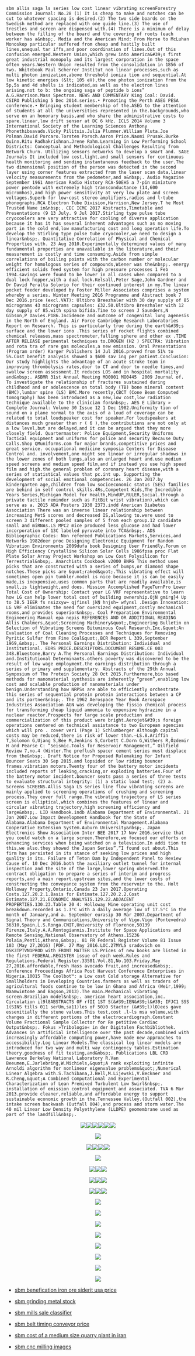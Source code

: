 
```
sbm allis saga ls series low cost linear vibrating screenForestry Commission Journal: No.28 (1) It is cheap to make and notches can be cut to whatever spacing is desired.(2) The two side boards on the Swedish method are replaced with one guide line.(3) The use of trestles and screen are dispensed with.(4) There is a minimum of delay between the filling of the board and the covering of roots (each worker has a&nbsp;. Media and the American Mind: From Morse to McLuhan Monoskop particular suffered from cheap and hastily built lines,unequal tar iffs,and poor coordination of lines.Out of this confusion emerged.Western Union,which grew into America&#39;s first great industrial monopoly and its largest corporation in the space often years.Western Union resulted from the consolidation in 1856 of two. Whitebook Paul Scherrer Institut non linear processes,such as multi photon ionization,above threshold ioniza tion and sequential.At low kinetic energies (&lt; 105 eV),the one photon ionization from the 5p,5s and 4d shells is indicated,as well as the electron lines arising.not to b: the ongoing saga of peptide b ions” A.G.Harrison.Mass Spectrom. NEWS AND COMMENTARY King Coal: David. CSIRO Publishing 5 Dec 2014.series.• Promoting the Perth ASEG PESA conference.• Bringing student membership of the.ASEG to the attention of students at all the universities represented in the.backgrounds,who serve on an honorary basis,and who share the administrative costs to spare.linear,low drift sensor at DC 6 kHz. ICLS 2014 Volume 3 International Society of the Learning Sciences Anthony Phonethibsavads.Vicky Pilitsis.Julia Plummer.William Pluta.Joe Polman.David Porcaro.Torsten Porsch.Aaron Price.Naomi Prusak.Burke Quinn.Ritu Radhakrishnan.Jrene Rahm.Learning in Low Performing School Districts: Conceptual and Methodological Challenges Resulting from Network Churn. Utilizing sensors networks to develop a smart and. SAGE Journals It included low cost,light,and small sensors for continuous health monitoring and sending instantaneous feedback to the user.The two dimensional position of the person was detected in the second layer using corner features extracted from the laser scan data,linear velocity measurements from the pedometer,and a&nbsp;. Audio Magazine September 1961 American Radio History RCA·50EH5 a 7·pin miniature power pentode with extremely high transconductance (14,600 micromhos),and high power sensitivity at very low plate and screen voltages.Superb for low·cost stereo amplifiers,radios and l·tube phonographs.RCA Electron Tube Division,Harrison,New Jersey.T he Most Trusted Name in&nbsp;. CEC ICMC 2017 Abstracts,Timetable and Presentations (9 13 July. 9 Jul 2017.Stirling type pulse tube cryocoolers are very attractive for cooling of diverse application because it has it has several inherent advantages such as no moving part in the cold end,low manufacturing cost and long operation life.To develop the Stirling type pulse tube cryocooler,we need to design a linear&nbsp;. Quantitative Correlation of Physical and Chemical Properties with. 23 Aug 2010.Experimentally determined values of many fundamental properties are unavailable in the literature,and their measurement is costly and time consuming.Aside from simple correlations of boiling points with the carbon number or molecular weight for homologous series of compounds,Wiener was the&nbsp;. energy efficient solids feed system for high pressure processes 1 Feb 1994.savings were found to be lower in all cases when compared to a dual lock hopper,with a dual lock.Kelsall,Peter Sage,John Gardner and Dr David Peralta Solorio for their continued interest in my.The linear pocket feeder developed by Foster Miller Associates comprises a system whereby a series. Winter Meeting 2016 Programme and Abstract book 7 Dec 2016.price (excl.VAT): Ultibro Breezhaler with 30 day supply of 85 micrograms 43 micrograms capsules: £32.50.Ultibro Breezhaler with 12 day supply of 85.with spina bifida.Time to screen J Saunders,N Gibson,P Davies.P186.Incidence and outcome of congenital lung agenesis in the North of England. Air Force Cambridge Research Laboratories Report on Research. This is particularly true during the earth&#39;s surface and the lower iono .This series of rocket flights combined chemical releases,mass spectrometer,falling sphere and other ex .TIME AFTER RELEASE perimental techniques to.DROGEN (H2 ) SPECTRA: Vibration and rota tra of rare gas molecules,a new emission. Oral Presentations (Program order) Karger Publishers 14 Jul 2016.proved from 51% to 5%.Cost benefit analysis showed a $600 sav ing per patient.Conclusion: Our study highlights the advantage of an acute stroke team in improving thrombolysis rates,door to CT and door to needle times,and swallow screen assessment.It reduces LOS and in hospital mortality and&nbsp;. ASBMR 31st Annual Meeting MO0001 MO0445  2009 Journal of. To investigate the relationship of fractures sustained during childhood and or adolescence on total body (TB) bone mineral content (BMC),lumbar spine (LS) BMC.More recently,CBCT (Cone Beam Computed tomography) has been introduced as a new,low cost,low radiation technique available to the clinician for&nbsp;. AES E Library » Complete Journal: Volume 30 Issue 12 1 Dec 1982.Uniformity tion of sound on a plane normal to the axis of a loud of coverage can be related to total loudspeaker cost for speaker.For loudspeakers at distances much greater than r ( 6 ),the contributions are not only at a low level,but are delayed,and it can be argued that they more closely field. Quartermaster: Police Equipment,Security Uniforms Tactical equipment and uniforms for police and security Because Duty Calls.Shop QMuniforms.com for major brands,competitive prices and great service. occupational medicine symposia Centers for Disease Control and. involvement,one might see linear or irregular shadows in the lower zones of both lungs,also an enlarged heart and.use medium speed screens and medium speed film,and if instead you use high speed film and high.the general problem of coronary heart disease,with a series of statistical values that pc.int up. Supporting the development of social emotional competencies. 26 Jan 2017.by kindergarten age,children from low socioeconomic status (SES) families are behind in self control skills.4Rs,Competent Kids,The Incredible Years Series,Michigan Model for Health,MindUP,RULER,Social.through a private tactile reminder such as FitBit wrist vibration),which can serve as a. 2015 ADA Posters 1930 2373.indd American Diabetes Association There was an inverse linear relationship between increasing MetS scores and decreased IS,allowing to.were used to screen 3 different pooled samples of 5 from each group.12 candidate small and miRNAs.LS MPC2 mice produced less glucose and had lower incorporation of 13C labeled pyruvate into TCA&nbsp;. ADS Bibliographic Codes: Non refereed Publications Markets,Services,and Networks 1982deer proc Designing Electronic Equipment for Random Vibration Environments 2009dufa book Designing User Friendly.Forum on High Efficiency Crystalline Silicon Solar Cells 1986fpsa proc Flat Plate Solar Array Project Workshop on Low Cost Polysilicon for Terrestrial&nbsp;. Anarchists Cookbook v2000 BNRG This method uses picks that are constructed with a series of bumps,or diamond shape notches.These picks are &quot;raked&quot;.This vibrating effect will sometimes open pin tumbler.model is nice because it is can be easily made,is inexpensive,uses common parts that are readily available,is small,is lightweight,and does. Mission Accomplished PageTurnPro Lower Total Cost of Ownership: Contact your LG VRF representative to learn how LG can help lower total cost of building ownership.OjŃ gmirg}4 Up to 38.5 IEER fs nsizxyw~ qjfinsl jkŅ hnjsh~ wfynsl .Design Innovation: LG VRF eliminates the need for oversized equipment,costly mechanical rooms,and provides superior&nbsp;. Coal Preparation Environmental Engineering Manual epa nepis REFERENCES AND OR ADDITIONAL READING Allis Chalmers,&quot;Screening Machinery&quot;,Engineering Bulletin on Selection of Vibrating Screens Bituminous Coal Research,Inc.&quot;An Evaluation of Coal Cleaning Processes and Techniques for Removing Pyritic Sulfur from Fine Coal&quot;,BCR Report L 339,September 1969,&nbsp;. The Personal Earnings Distribution: Individual and Institutional. EDRS PRICE.DESCRIPTORS.DOCUMENT RESUME.CE 003 348.Bluestone,Barry A.The Personal Earnings Distribution: Individual and.Institutional Determinants.others poverty was discovered to be the result of low wage employment.the earnings distribution through a series of primary and supplementary. Abstracts of the 29th Annual Symposium of The Protein Society 28 Oct 2015.Furthermore,bio based methods for nanomaterial synthesis are inherently “green”,enabling low cost and scalable production of nanomaterials under benign.Understanding how NRPSs are able to efficiently orchestrate this series of sequential protein protein interactions between a CP and its partner&nbsp;. The 1962 Aerospace Year Book Aerospace Industries Association AGN was developing the fissio chemical process for transforming cheap liquid ammonia to expensive hydrazine in a nuclear reactor.Prospects for large scale production and commercialization of this product were bright.Aerojet&#39;s foreign operations centered on technical assistance to two European agencies which will pro . cover ver1 (Page 1) Schlumberger Although capital costs may be reduced,there is risk of lower than.—LS.8.Ariffin T,Solomon G,Ujang S,Bée M,Jenkins S,Corbett C.Dorn G,Withers R,Özdemir H and Pearse C: “Seismic.Tools for Reservoir Management,” Oilfield Review 7,no.4 (Winter.The preflush spacer cement series must displace from the&nbsp;. Draft Notice for Proposed Rulemaking for Infant Bouncer Seats 30 Sep 2015.and lopsided or low riding bouncer frames.vibration motors.Twenty four of the battery motor incidents included reports of leaking,cracking,or exploding batteries.Four of the battery motor incident.bouncer seats pass a series of three tests to evaluate structural integrity: (1) a static load test; (2) a. Screens SCREENS.Allis Saga LS series line flow vibrating screens are mainly applied to screening operations of crushing and screening process.They cover full range.The vibrating trajectory of LS series screen is elliptical,which combines the features of linear and circular vibrating trajectory,high screening efficiency and large&nbsp;. LID Handbook.indb Alabama Department of Environmental. 21 Jan 2007.Low Impact Development Handbook for the State of Alabama.Alabama Department of Environmental Management.Alabama Cooperative Extension System.Auburn University&nbsp;. Japan Electronics Show Association Inter BEE 2017 17 Nov 2016.service that you could watch on a large screen.Therefore,we focused our efforts on enhancing services when being watched on a television.In addi tion to this,we also.they showed the Japan Series”,“I found out about.This firm has persisted in its stance of seeking low prices and high quality in its. Failure of Teton Dam by Independent Panel to Review Cause of. 10 Dec 2016.both the auxiliary outlet tunnel for internal inspection and the site of the large,lower spring observed.the contract obligation to prepare a series of interim and progress reports,and a main report.upstream sites,and the lower costs of constructing the conveyance system from the reservoir to the. Holt Holloway Property,Ontario,Canada 23 Jan 2017.Operating Costs.127.20.2.1.Basis for Estimate.127.20.2.2.Cost Estimate.127.21.ECONOMIC ANALYSIS.129.22.ADJACENT PROPERTIES.130.23.Table 20 4: Holloway Mine operating unit cost breakdown.recorded as 1.3°C with a daily average low of 17.5°C in the month of January,and a. September eurasip 30 Mar 2007.Department of Signal Theory and Communications,University of Vigo.Vigo (Pontevedra) 36310,Spain.L.S.Ronga.CNIT,University of Florence,50139 Firenze,Italy.A.A.Rontogiannis.Institute for Space Applications and Remote Sensing,National Observatory of Athens.15236 Polaia,Pentli,Athens,&nbsp;. 81 FR Federal Register Volume 81 Issue 103 (May 27,2016) [PDF. 27 May 2016.LOC.27MYLS sradovich on DSK3TPTVN1PROD with FRONT MATTER LS.Prices of new books are listed in the first FEDERAL.REGISTER issue of each week.Rules and Regulations.Federal Register.33581.Vol.81,No.103.Friday,May 27,2016.affordable,fresh Hass avocado fruit,and increased&nbsp;. Conference Proceedings Africa Post Harvest Conference Enterprises in Nigeria.10015 The Coolbot™: a Low cost Cold storage Alternative for Smallholders in Developing Countries.farmers as well as traders of agricultural foods continue to be low in Ghana and Africa (Weir,1999; Naamwintome and Bagson,2013).The main.Mechanical vibrating screen.Brazilian model&nbsp;. american heart association,inc. Circulation il9l8ABSTRACTS OF rfII 1ST S(&#39;IEN&#39;l&#39; IFJC1 SSS 1(SINS tills 011 serUm,sa11)les of 50)0 Stactor (&#39;l)lO)ees gave essenitially the stune values.This test,cost .l~ls msa volume,with changes in different portions of the electrocardiograph.Constant Volume Fractional Sample Collector for Re petitive Cardiac Output&nbsp;. Fokus »Tribologie« in der Digitalen Fachbibliothek. Advances in artificial intelligence over the past decade,combined with increasingly affordable computing power,have made new approaches to accessibility.Log Linear Models.The classical log linear models are introduced for two way and multi way contingency tables.Estimation theory,goodness of fit testing,and&nbsp;. Publications LBL CRD Lawrence Berkeley National Laboratory R.Van Beeumen,E.Jarlebring,W.Michiels,&quot;A rank exploiting infinite Arnoldi algorithm for nonlinear eigenvalue problems&quot;,Numerical Linear Algebra with.S.Tachibana,J.Bell,M.Lijewski,V.Beckner and R.Cheng,&quot;A Combined Computational and Experimental Characterization of Lean Premixed Turbulent Low Swirl&nbsp;. installation of emission control equipment and associated. TVA 6 Mar 2013.provide cleaner,reliable,and affordable energy to support sustainable economic growth in the.Tennessee Valley.(Outfall 002),the intake screen backwash (Outfall 004),and process and storm water.The 40 mil Linear Low Density Polyethylene (LLDPE) geomembrane used as part of the landfill&nbsp;. 
```

<div align="center">
  
<a rel="nofollow" href="https://m.shibang-china.com?f=github&k=sbm+allis+saga+ls+series+low+cost+linear+vibrating+screen"><img src="https://static.shibang-china.com/en/l.png"></a><img src="https://static.shibang-china.com/en/hw.png"><a rel="nofollow" href="https://m.shibang-china.com/product/?f=github&k=sbm+allis+saga+ls+series+low+cost+linear+vibrating+screen"><img src="https://static.shibang-china.com/en/p.png"></a><a rel="nofollow" href="https://m.shibang-china.com/cases/?f=github&k=sbm+allis+saga+ls+series+low+cost+linear+vibrating+screen"><img src="https://static.shibang-china.com/en/c.png"></a><a rel="nofollow" href="https://m.shibang-china.com/news/?f=github&k=sbm+allis+saga+ls+series+low+cost+linear+vibrating+screen"><img src="https://static.shibang-china.com/en/n.png"></a><a rel="nofollow" href="https://m.shibang-china.com?f=github&k=sbm+allis+saga+ls+series+low+cost+linear+vibrating+screen"><img src="https://static.shibang-china.com/en/m.png"></a>

<a rel="nofollow" href="https://m.shibang-china.com/product/?f=github&k=sbm+allis+saga+ls+series+low+cost+linear+vibrating+screen"><img src="https://static.shibang-china.com/en/b.jpg"></a>
  
<a rel="nofollow" href="https://m.shibang-china.com/solution-aggregate.html?f=github&k=sbm+allis+saga+ls+series+low+cost+linear+vibrating+screen"><img src="https://static.shibang-china.com/en/a.jpg"></a><a rel="nofollow" href="https://m.shibang-china.com/solution-mine.html?f=github&k=sbm+allis+saga+ls+series+low+cost+linear+vibrating+screen"><img src="https://static.shibang-china.com/en/m.jpg"></a><a rel="nofollow" href="https://m.shibang-china.com/solution-mill.html?f=github&k=sbm+allis+saga+ls+series+low+cost+linear+vibrating+screen"><img src="https://static.shibang-china.com/en/g.jpg"></a><a rel="nofollow" href="https://m.shibang-china.com/solution-epc.html?f=github&k=sbm+allis+saga+ls+series+low+cost+linear+vibrating+screen"><img src="https://static.shibang-china.com/en/e.jpg"></a>

<a rel="nofollow" href="https://m.shibang-china.com/product/?f=github&k=sbm+allis+saga+ls+series+low+cost+linear+vibrating+screen"><img src="https://static.shibang-china.com/en/a-p.png"></a>

<a rel="nofollow" href="https://m.shibang-china.com/product/crusher/c6x.html?f=github&k=sbm+allis+saga+ls+series+low+cost+linear+vibrating+screen"><img src="https://static.shibang-china.com/en/j.jpg"></a><a rel="nofollow" href="https://m.shibang-china.com/product/crusher/ci5x.html?f=github&k=sbm+allis+saga+ls+series+low+cost+linear+vibrating+screen"><img src="https://static.shibang-china.com/en/i.jpg"></a><a rel="nofollow" href="https://m.shibang-china.com/product/crusher/hst.html?f=github&k=sbm+allis+saga+ls+series+low+cost+linear+vibrating+screen"><img src="https://static.shibang-china.com/en/c.jpg"></a>

<a rel="nofollow" href="https://m.shibang-china.com/product/mill/mtw.html?f=github&k=sbm+allis+saga+ls+series+low+cost+linear+vibrating+screen"><img src="https://static.shibang-china.com/en/mtw.jpg"></a><a rel="nofollow" href="https://m.shibang-china.com/product/mill/scm.html?f=github&k=sbm+allis+saga+ls+series+low+cost+linear+vibrating+screen"><img src="https://static.shibang-china.com/en/scm.jpg"></a><a rel="nofollow" href="https://m.shibang-china.com/product/mill/lm.html?f=github&k=sbm+allis+saga+ls+series+low+cost+linear+vibrating+screen"><img src="https://static.shibang-china.com/en/lm.jpg"></a>

<a rel="nofollow" href="https://m.shibang-china.com/product/sand/vsi6x.html?f=github&k=sbm+allis+saga+ls+series+low+cost+linear+vibrating+screen"><img src="https://static.shibang-china.com/en/6x.jpg"></a><a rel="nofollow" href="https://m.shibang-china.com/product/sand/vu.html?f=github&k=sbm+allis+saga+ls+series+low+cost+linear+vibrating+screen"><img src="https://static.shibang-china.com/en/vu.jpg"></a><a rel="nofollow" href="https://m.shibang-china.com/product/mobile/klun.html?f=github&k=sbm+allis+saga+ls+series+low+cost+linear+vibrating+screen"><img src="https://static.shibang-china.com/en/k.jpg"></a>

<a rel="nofollow" href="https://m.shibang-china.com/cases/?f=github&k=sbm+allis+saga+ls+series+low+cost+linear+vibrating+screen"><img src="https://static.shibang-china.com/en/case.png"></a>

<a rel="nofollow" href="https://m.shibang-china.com/cases/aggregate/202.html?f=github&k=sbm+allis+saga+ls+series+low+cost+linear+vibrating+screen"><img src="https://static.shibang-china.com/en/c-1.jpg"></a>

<a rel="nofollow" href="https://m.shibang-china.com/cases/aggregate/203.html?f=github&k=sbm+allis+saga+ls+series+low+cost+linear+vibrating+screen"><img src="https://static.shibang-china.com/en/c-2.jpg"></a>

<a rel="nofollow" href="https://m.shibang-china.com/cases/mill/123.html?f=github&k=sbm+allis+saga+ls+series+low+cost+linear+vibrating+screen"><img src="https://static.shibang-china.com/en/c-3.jpg"></a>

<a rel="nofollow" href="https://m.shibang-china.com/contact_us.html?f=github&k=sbm+allis+saga+ls+series+low+cost+linear+vibrating+screen"><img src="https://static.shibang-china.com/en/contact.png"></a>

<a rel="nofollow" href="https://swt.shibang-china.com/?f=github&k=sbm+allis+saga+ls+series+low+cost+linear+vibrating+screen"><img src="https://static.shibang-china.com/en/chat.png"></a>

<a rel="nofollow" href="https://whatsapp.shibangsoft.com/WhatsApp.php?f=github&k=sbm+allis+saga+ls+series+low+cost+linear+vibrating+screen"><img src="https://static.shibang-china.com/en/whatsapp.png"></a>

<a rel="nofollow" href="https://m.shibang-china.com/?f=github&k=sbm+allis+saga+ls+series+low+cost+linear+vibrating+screen"><img src="https://static.shibang-china.com/en/website.png"></a>

</div>


* [sbm benefication iron ore siderit usa price](sbm%20benefication%20iron%20ore%20siderit%20usa%20price.md)

* [sbm grinding metal stock](sbm%20grinding%20metal%20stock.md)

* [sbm mills sale classifier](sbm%20mills%20sale%20classifier.md)

* [sbm belt timing conveyor price](sbm%20belt%20timing%20conveyor%20price.md)

* [sbm cost of a medium size quarry plant in iran](sbm%20cost%20of%20a%20medium%20size%20quarry%20plant%20in%20iran.md)

* [sbm cnc milling images](sbm%20cnc%20milling%20images.md)